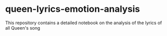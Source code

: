 # queen-lyrics-emotion-analysis
This repository contains a detailed notebook on the analysis of the lyrics of all Queen's song 
